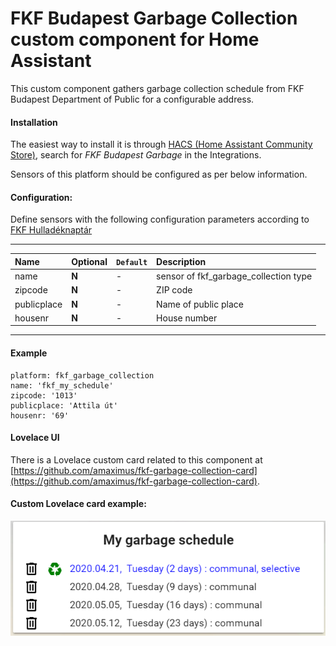 # FKF Budapest Garbage Collection custom component for Home Assistant

This custom component gathers garbage collection schedule from FKF Budapest Department of Public
for a configurable address.<p>

#### Installation
The easiest way to install it is through [HACS (Home Assistant Community Store)](https://custom-components.github.io/hacs/),
search for <i>FKF Budapest Garbage</i> in the Integrations.<br />

Sensors of this platform should be configured as per below information.

#### Configuration:
Define sensors with the following configuration parameters according to [FKF Hulladéknaptár](https://www.fkf.hu/hulladeknaptar/) <br />

---
| Name | Optional | `Default` | Description |
| :---- | :---- | :------- | :----------- |
| name | **N** | - | sensor of fkf_garbage_collection type |
| zipcode | **N** | - | ZIP code |
| publicplace | **N** | - | Name of public place |
| housenr | **N** | - | House number |
---

#### Example
```
platform: fkf_garbage_collection
name: 'fkf_my_schedule'
zipcode: '1013'
publicplace: 'Attila út'
housenr: '69'
```

#### Lovelace UI
There is a Lovelace custom card related to this component at [https://github.com/amaximus/fkf-garbage-collection-card](https://github.com/amaximus/fkf-garbage-collection-card).

#### Custom Lovelace card example:<br />
![Garbage Collection card example](fkf_alerted.png)
